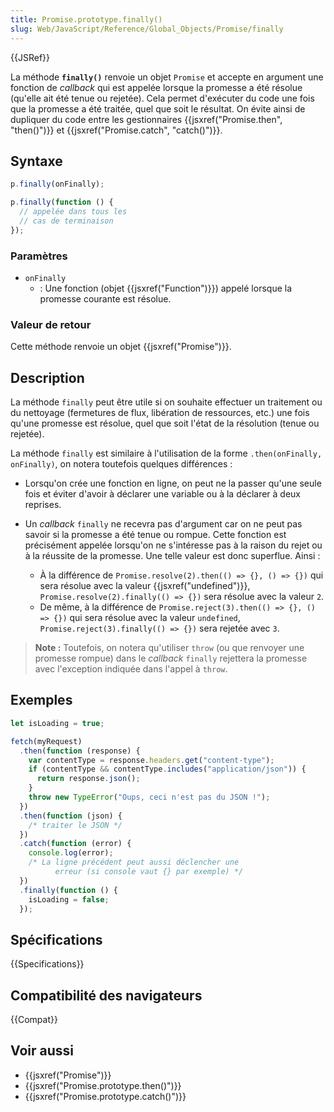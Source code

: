 ```yaml
---
title: Promise.prototype.finally()
slug: Web/JavaScript/Reference/Global_Objects/Promise/finally
---
```


{{JSRef}}

La méthode **`finally()`** renvoie un objet `Promise` et accepte en argument une fonction de _callback_ qui est appelée lorsque la promesse a été résolue (qu'elle ait été tenue ou rejetée). Cela permet d'exécuter du code une fois que la promesse a été traitée, quel que soit le résultat. On évite ainsi de dupliquer du code entre les gestionnaires {{jsxref("Promise.then", "then()")}} et {{jsxref("Promise.catch", "catch()")}}.

## Syntaxe

```js
p.finally(onFinally);

p.finally(function () {
  // appelée dans tous les
  // cas de terminaison
});
```

### Paramètres

- `onFinally`
  - : Une fonction (objet {{jsxref("Function")}}) appelé lorsque la promesse courante est résolue.

### Valeur de retour

Cette méthode renvoie un objet {{jsxref("Promise")}}.

## Description

La méthode `finally` peut être utile si on souhaite effectuer un traitement ou du nettoyage (fermetures de flux, libération de ressources, etc.) une fois qu'une promesse est résolue, quel que soit l'état de la résolution (tenue ou rejetée).

La méthode `finally` est similaire à l'utilisation de la forme `.then(onFinally, onFinally)`, on notera toutefois quelques différences :

- Lorsqu'on crée une fonction en ligne, on peut ne la passer qu'une seule fois et éviter d'avoir à déclarer une variable ou à la déclarer à deux reprises.
- Un _callback_ `finally` ne recevra pas d'argument car on ne peut pas savoir si la promesse a été tenue ou rompue. Cette fonction est précisément appelée lorsqu'on ne s'intéresse pas à la raison du rejet ou à la réussite de la promesse. Une telle valeur est donc superflue. Ainsi :

  - À la différence de `Promise.resolve(2).then(() => {}, () => {})` qui sera résolue avec la valeur {{jsxref("undefined")}}, `Promise.resolve(2).finally(() => {})` sera résolue avec la valeur `2`.
  - De même, à la différence de `Promise.reject(3).then(() => {}, () => {})` qui sera résolue avec la valeur `undefined`, `Promise.reject(3).finally(() => {})` sera rejetée avec `3`.

> **Note :** Toutefois, on notera qu'utiliser `throw` (ou que renvoyer une promesse rompue) dans le _callback_ `finally` rejettera la promesse avec l'exception indiquée dans l'appel à `throw`.

## Exemples

```js
let isLoading = true;

fetch(myRequest)
  .then(function (response) {
    var contentType = response.headers.get("content-type");
    if (contentType && contentType.includes("application/json")) {
      return response.json();
    }
    throw new TypeError("Oups, ceci n'est pas du JSON !");
  })
  .then(function (json) {
    /* traiter le JSON */
  })
  .catch(function (error) {
    console.log(error);
    /* La ligne précédent peut aussi déclencher une
          erreur (si console vaut {} par exemple) */
  })
  .finally(function () {
    isLoading = false;
  });
```

## Spécifications

{{Specifications}}

## Compatibilité des navigateurs

{{Compat}}

## Voir aussi

- {{jsxref("Promise")}}
- {{jsxref("Promise.prototype.then()")}}
- {{jsxref("Promise.prototype.catch()")}}
